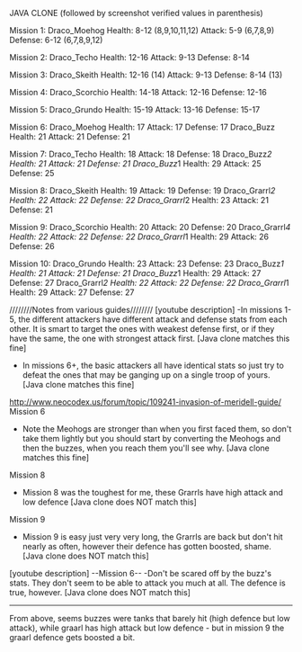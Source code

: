 JAVA CLONE (followed by screenshot verified values in parenthesis)

Mission 1:
    Draco_Moehog
        Health: 8-12 (8,9,10,11,12)
        Attack: 5-9 (6,7,8,9)
        Defense: 6-12 (6,7,8,9,12)

Mission 2:
    Draco_Techo
        Health: 12-16
        Attack: 9-13
        Defense: 8-14

Mission 3:
    Draco_Skeith
        Health: 12-16 (14)
        Attack: 9-13
        Defense: 8-14 (13)

Mission 4:
    Draco_Scorchio
        Health: 14-18
        Attack: 12-16
        Defense: 12-16

Mission 5:
    Draco_Grundo
        Health: 15-19
        Attack: 13-16
        Defense: 15-17

Mission 6:
    Draco_Moehog
        Health: 17
        Attack: 17
        Defense: 17
    Draco_Buzz
        Health: 21
        Attack: 21
        Defense: 21

Mission 7:
    Draco_Techo
        Health: 18
        Attack: 18
        Defense: 18
    Draco_Buzz*2
        Health: 21
        Attack: 21
        Defense: 21
    Draco_Buzz*1
        Health: 29
        Attack: 25
        Defense: 25

Mission 8:
    Draco_Skeith
        Health: 19
        Attack: 19
        Defense: 19
    Draco_Grarrl*2
        Health: 22
        Attack: 22
        Defense: 22
    Draco_Grarrl*2
        Health: 23
        Attack: 21
        Defense: 21

Mission 9:
    Draco_Scorchio
        Health: 20
        Attack: 20
        Defense: 20
    Draco_Grarrl*4
        Health: 22
        Attack: 22
        Defense: 22
    Draco_Grarrl*1
        Health: 29
        Attack: 26
        Defense: 26

Mission 10:
    Draco_Grundo
        Health: 23
        Attack: 23
        Defense: 23
    Draco_Buzz*1
        Health: 21
        Attack: 21
        Defense: 21
    Draco_Buzz*1
        Health: 29
        Attack: 27
        Defense: 27
    Draco_Grarrl*2
        Health: 22
        Attack: 22
        Defense: 22
    Draco_Grarrl*1
        Health: 29
        Attack: 27
        Defense: 27


////////Notes from various guides////////
[youtube description]
-In missions 1-5, the different attackers have different attack and defense stats from each other. It is smart to target the ones with weakest defense first, or if they have the same, the one with strongest attack first. [Java clone matches this fine]
- In missions 6+, the basic attackers all have identical stats so just try to defeat the ones that may be ganging up on a single troop of yours. [Java clone matches this fine]


http://www.neocodex.us/forum/topic/109241-invasion-of-meridell-guide/
Mission 6
- Note the Meohogs are stronger than when you first faced them, so don't take them lightly but you should start by converting the Meohogs and then the buzzes, when you reach them you'll see why. [Java clone matches this fine]

Mission 8
- Mission 8 was the toughest for me, these Grarrls have high attack and low defence [Java clone does NOT match this]

Mission 9
- Mission 9 is easy just very very long, the Grarrls are back but don't hit nearly as often, however their defence has gotten boosted, shame. [Java clone does NOT match this]

[youtube description]
--Mission 6--
-Don't be scared off by the buzz's stats. They don't seem to be able to attack you much at all. The defence is true, however. [Java clone does NOT match this]

-------------

From above, seems buzzes were tanks that barely hit (high defence but low attack), while graarl has high attack but low defence - but in mission 9 the graarl defence gets boosted a bit.
